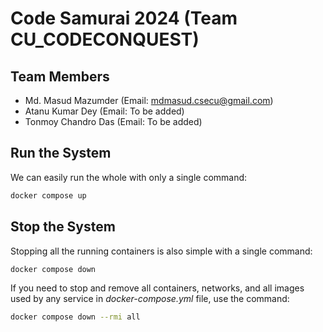 # Code Samurai 2024 (Team CU_CODECONQUEST)

## Team Members

- Md. Masud Mazumder (Email: mdmasud.csecu@gmail.com)
- Atanu Kumar Dey (Email: To be added)
- Tonmoy Chandro Das (Email: To be added)

## Run the System

We can easily run the whole with only a single command:
```bash
docker compose up
```

## Stop the System

Stopping all the running containers is also simple with a single command:
```bash
docker compose down
```

If you need to stop and remove all containers, networks, and all images used by any service in <em>docker-compose.yml</em> file, use the command:
```bash
docker compose down --rmi all
```